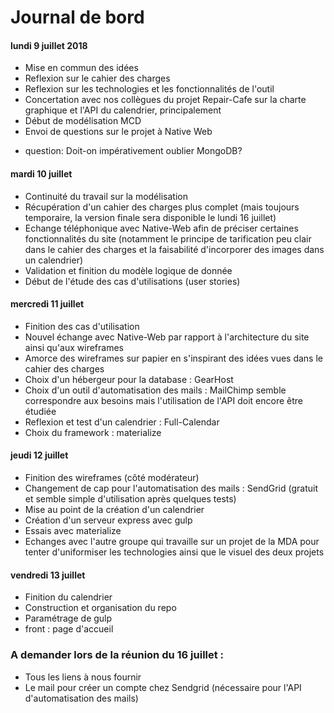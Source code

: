 # Journal de bord

#### lundi 9 juillet 2018
* Mise en commun des idées
* Reflexion sur le cahier des charges
* Reflexion sur les technologies et les fonctionnalités de l'outil
* Concertation avec nos collègues du projet Repair-Cafe sur la charte graphique et l'API du calendrier, principalement
* Début de modélisation MCD
* Envoi de questions sur le projet à Native Web

- question: Doit-on impérativement oublier MongoDB?

#### mardi 10 juillet
* Continuité du travail sur la modélisation
* Récupération d'un cahier des charges plus complet (mais toujours temporaire, la version finale sera disponible le lundi 16 juillet)
* Echange téléphonique avec Native-Web afin de préciser certaines fonctionnalités du site (notamment le principe de tarification peu clair dans le cahier des charges et la faisabilité d'incorporer des images dans un calendrier)
* Validation et finition du modèle logique de donnée
* Début de l'étude des cas d'utilisations (user stories)

#### mercredi 11 juillet
* Finition des cas d'utilisation
* Nouvel échange avec Native-Web par rapport à l'architecture du site ainsi qu'aux wireframes
* Amorce des wireframes sur papier en s'inspirant des idées vues dans le cahier des charges
* Choix d'un hébergeur pour la database : GearHost
* Choix d'un outil d'automatisation des mails : MailChimp semble correspondre aux besoins mais l'utilisation de l'API doit encore être étudiée
* Reflexion et test d'un calendrier : Full-Calendar
* Choix du framework : materialize

#### jeudi 12 juillet
* Finition des wireframes (côté modérateur)
* Changement de cap pour l'automatisation des mails : SendGrid (gratuit et semble simple d'utilisation après quelques tests)
* Mise au point de la création d'un calendrier
* Création d'un serveur express avec gulp
* Essais avec materialize
* Echanges avec l'autre groupe qui travaille sur un projet de la MDA pour tenter d'uniformiser les technologies ainsi que le visuel des deux projets

#### vendredi 13 juillet
* Finition du calendrier
* Construction et organisation du repo
* Paramétrage de gulp
* front : page d'accueil



### A demander lors de la réunion du 16 juillet :
* Tous les liens à nous fournir
* Le mail pour créer un compte chez Sendgrid (nécessaire pour l'API d'automatisation des mails)